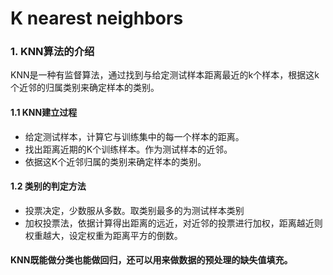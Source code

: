 # K nearest neighbors

### 1. KNN算法的介绍
KNN是一种有监督算法，通过找到与给定测试样本距离最近的k个样本，根据这k个近邻的归属类别来确定样本的类别。

#### 1.1 KNN建立过程

* 给定测试样本，计算它与训练集中的每一个样本的距离。
* 找出距离近期的K个训练样本。作为测试样本的近邻。
* 依据这K个近邻归属的类别来确定样本的类别。

#### 1.2 类别的判定方法

* 投票决定，少数服从多数。取类别最多的为测试样本类别
* 加权投票法，依据计算得出距离的远近，对近邻的投票进行加权，距离越近则权重越大，设定权重为距离平方的倒数。

#### KNN既能做分类也能做回归，还可以用来做数据的预处理的缺失值填充。
